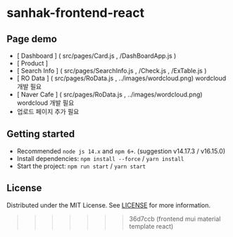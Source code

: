 # sanhak-frontend-react
## Page demo

- [ Dashboard ] ( src/pages/Card.js , /DashBoardApp.js )
- [ Product ]
- [ Search Info ] ( src/pages/SearchInfo.js , /Check.js , /ExTable.js )
- [ RO Data ] ( src/pages/RoData.js , ../images/wordcloud.png) wordcloud 개발 필요
- [ Naver Cafe ] ( src/pages/RoData.js , ../images/wordcloud.png) wordcloud 개발 필요
- 업로드 페이지 추가 필요

## Getting started

- Recommended `node js 14.x` and `npm 6+`. (suggestion v14.17.3 / v16.15.0)
- Install dependencies: `npm install --force` / `yarn install`
- Start the project: `npm run start` / `yarn start`

## License

Distributed under the MIT License. See [LICENSE](https://github.com/minimal-ui-kit/minimal.free/blob/main/LICENSE.md) for more information.
>>>>>>> 36d7ccb (frontend mui material template react)
